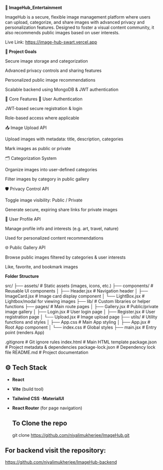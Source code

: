 **📸 ImageHub_Entertainment**

ImageHub is a secure, flexible image management platform where users can upload, categorize, and share images with advanced privacy and personalization features. Designed to foster a visual content community, it also recommends public images based on user interests.

Live Link: https://image-hub-swart.vercel.app

**🚀 Project Goals**

Secure image storage and categorization

Advanced privacy controls and sharing features

Personalized public image recommendations

Scalable backend using MongoDB & JWT authentication

🧩 Core Features
🔐 User Authentication

JWT-based secure registration & login

Role-based access where applicable

📤 Image Upload API

Upload images with metadata: title, description, categories

Mark images as public or private

🗂️ Categorization System

Organize images into user-defined categories

Filter images by category in public gallery

🛡️ Privacy Control API

Toggle image visibility: Public / Private

Generate secure, expiring share links for private images

👤 User Profile API

Manage profile info and interests (e.g. art, travel, nature)

Used for personalized content recommendations

🌐 Public Gallery API

Browse public images filtered by categories & user interests

Like, favorite, and bookmark images

**Folder Structure**

src/
├── assets/                # Static assets (images, icons, etc.)
├── components/            # Reusable UI components
│   ├── Header.jsx         # Navigation header
│   ├── ImageCard.jsx      # Image card display component
│   └── LightBox.jsx       # Lightbox/modal for viewing images
├── lib/                   # Custom libraries or helper functions
├── pages/                 # Main route pages
│   ├── Gallery.jsx        # Public/private image gallery
│   ├── Login.jsx          # User login page
│   ├── Register.jsx       # User registration page
│   └── Upload.jsx         # Image upload page
├── utils/                 # Utility functions and styles
│   ├── App.css            # Main App styling
│   ├── App.jsx            # Root App component
│   └── index.css          # Global styles
├── main.jsx               # Entry point (renders App)

.gitignore                 # Git ignore rules
index.html                 # Main HTML template
package.json               # Project metadata & dependencies
package-lock.json          # Dependency lock file
README.md                  # Project documentation

## ⚙️ Tech Stack

- **React**
- **Vite** (build tool)
- **Tailwind CSS**
-**MaterialUI**
- **React Router** (for page navigation)

  ## To Clone the repo
  git clone https://github.com/niyalimukherjee/ImageHub.git

##  For backend visit the repository:
https://github.com/niyalimukherjee/ImageHub-backend

